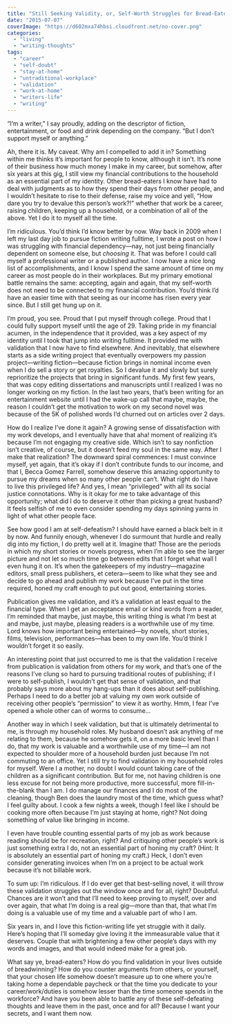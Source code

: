 ```yaml
---
title: "Still Seeking Validity, or, Self-Worth Struggles for Bread-Eaters"
date: "2015-07-07"
coverImage: "https://d602mxa74hbsi.cloudfront.net/no-cover.png"
categories:
  - "living"
  - "writing-thoughts"
tags:
  - "career"
  - "self-doubt"
  - "stay-at-home"
  - "untraditional-workplace"
  - "validation"
  - "work-at-home"
  - "writers-life"
  - "writing"
---
```


“I’m a writer,” I say proudly, adding on the descriptor of fiction, entertainment, or food and drink depending on the company. “But I don’t support myself or anything.”

Ah, there it is. My caveat. Why am I compelled to add it in? Something within me thinks it’s important for people to know, although it isn’t. It’s none of their business how much money I make in my career, but somehow, after six years at this gig, I still view my financial contributions to the household as an essential part of my identity. Other bread-eaters I know have had to deal with judgments as to how they spend their days from other people, and I wouldn’t hesitate to rise to their defense, raise my voice and yell, “How dare you try to devalue this person’s work?!” whether that work be a career, raising children, keeping up a household, or a combination of all of the above. Yet I do it to myself all the time.

I’m ridiculous. You’d think I’d know better by now. Way back in 2009 when I left my last day job to pursue fiction writing fulltime, I wrote a post on how I was struggling with financial dependency—nay, not just being financially dependent on someone else, but _choosing_ it. That was before I could call myself a professional writer or a published author. I now have a nice long list of accomplishments, and I know I spend the same amount of time on my career as most people do in their workplaces. But my primary emotional battle remains the same: accepting, again and again, that my self-worth does not need to be connected to my financial contribution. You’d think I’d have an easier time with that seeing as our income has risen every year since. But I still get hung up on it.

I’m proud, you see. Proud that I put myself through college. Proud that I could fully support myself until the age of 29. Taking pride in my financial acumen, in the independence that it provided, was a key aspect of my identity until I took that jump into writing fulltime. It provided me with validation that I now have to find elsewhere. And inevitably, that elsewhere starts as a side writing project that eventually overpowers my passion project—writing fiction—because fiction brings in nominal income even when I do sell a story or get royalties. So I devalue it and slowly but surely reprioritize the projects that bring in significant funds. My first few years, that was copy editing dissertations and manuscripts until I realized I was no longer working on my fiction. In the last two years, that’s been writing for an entertainment website until I had the wake-up call that maybe, maybe, the reason I couldn’t get the motivation to work on my second novel was because of the 5K of polished words I’d churned out on articles over 2 days.

How do I realize I’ve done it again? A growing sense of dissatisfaction with my work develops, and I eventually have that aha! moment of realizing it’s because I’m not engaging my creative side. Which isn’t to say nonfiction isn’t creative, of course, but it doesn’t feed my soul in the same way. After I make that realization? The downward spiral commences: I must convince myself, yet again, that it’s okay if I don’t contribute funds to our income, and that I, Becca Gomez Farrell, somehow deserve this amazing opportunity to pursue my dreams when so many other people can’t. What right do I have to live this privileged life? And yes, I mean “privileged” with all its social justice connotations. Why is it okay for me to take advantage of this opportunity; what did I do to deserve it other than picking a great husband?  It feels selfish of me to even consider spending my days spinning yarns in light of what other people face.

<!--more-->

See how good I am at self-defeatism? I should have earned a black belt in it by now. And funnily enough, whenever I do surmount that hurdle and really dig into my fiction, I do pretty well at it. Imagine that! Those are the periods in which my short stories or novels progress, when I’m able to see the larger picture and not let so much time go between edits that I forget what wall I even hung it on. It’s when the gatekeepers of my industry—magazine editors, small press publishers, et cetera—seem to like what they see and decide to go ahead and publish my work because I’ve put in the time required, honed my craft enough to put out good, entertaining stories.

Publication gives me validation, and it’s a validation at least equal to the financial type. When I get an acceptance email or kind words from a reader, I’m reminded that maybe, just maybe, this writing thing is what I’m best at and maybe, just maybe, pleasing readers is a worthwhile use of my time. Lord knows how important being entertained—by novels, short stories, films, television, performances—has been to my own life. You’d think I wouldn’t forget it so easily.

An interesting point that just occurred to me is that the validation I receive from publication is validation from others for my work, and that’s one of the reasons I’ve clung so hard to pursuing traditional routes of publishing; if I were to self-publish, I wouldn’t get that sense of validation, and that probably says more about my hang-ups than it does about self-publishing. Perhaps I need to do a better job at valuing my own work outside of receiving other people’s “permission” to view it as worthy. Hmm, I fear I’ve opened a whole other can of worms to consume…

Another way in which I seek validation, but that is ultimately detrimental to me, is through my household roles. My husband doesn’t ask anything of me relating to them, because he somehow gets it, on a more basic level than I do, that my work is valuable and a worthwhile use of my time—I am not expected to shoulder more of a household burden just because I’m not commuting to an office. Yet I still try to find validation in my household roles for myself. Were I a mother, no doubt I would count taking care of the children as a significant contribution. But for me, not having children is one less excuse for not being more productive, more successful, more fill-in-the-blank than I am. I do manage our finances and I do most of the cleaning, though Ben does the laundry most of the time, which guess what? I feel guilty about. I cook a few nights a week, though I feel like I should be cooking more often because I’m just staying at home, right? Not doing something of value like bringing in income.

I even have trouble counting essential parts of my job as work because reading should be for recreation, right? And critiquing other people’s work is just something extra I do, not an essential part of honing my craft? (Hint: It is absolutely an essential part of honing my craft.) Heck, I don’t even consider generating invoices when I’m on a project to be actual work because it’s not billable work.

To sum up: I’m ridiculous. If I do ever get that best-selling novel, it will throw these validation struggles out the window once and for all, right? Doubtful. Chances are it won’t and that I’ll need to keep proving to myself, over and over again, that what I’m doing is a real gig—more than that, that what I’m doing is a valuable use of my time and a valuable part of who I am.

Six years in, and I love this fiction-writing life yet struggle with it daily. Here’s hoping that I’ll someday give loving it the immeasurable value that it deserves. Couple that with brightening a few other people’s days with my words and images, and that would indeed make for a great job.

What say ye, bread-eaters? How do you find validation in your lives outside of breadwinning? How do you counter arguments from others, or yourself, that your chosen life somehow doesn’t measure up to one where you’re taking home a dependable paycheck or that the time you dedicate to your career/work/duties is somehow lesser than the time someone spends in the workforce? And have you been able to battle any of these self-defeating thoughts and leave them in the past, once and for all? Because I want your secrets, and I want them now.
